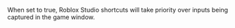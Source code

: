 When set to true, Roblox Studio shortcuts will take priority over inputs being captured in the game window.